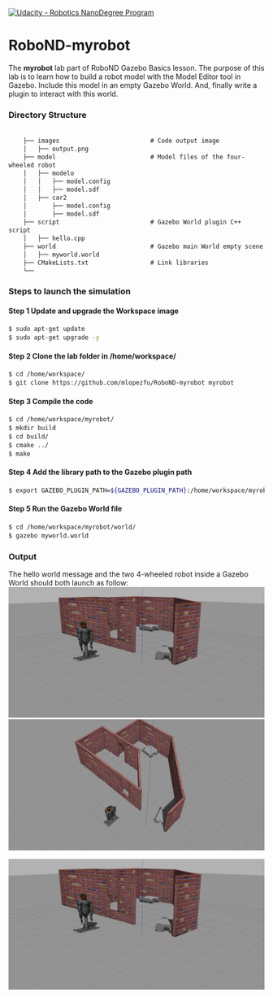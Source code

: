 [![Udacity - Robotics NanoDegree Program](https://s3-us-west-1.amazonaws.com/udacity-robotics/Extra+Images/RoboND_flag.png)](https://www.udacity.com/robotics)

# RoboND-myrobot
The **myrobot** lab part of RoboND Gazebo Basics lesson. The purpose of this lab is to learn how to build a robot model with the Model Editor tool in Gazebo. Include this model in an empty Gazebo World. And, finally write a plugin to interact with this world.  

### Directory Structure
```
    
    ├── images                         # Code output image                   
    │   ├── output.png
    ├── model                          # Model files of the four-wheeled robot
    │   ├── modelo
    │   │   ├── model.config
    │   │   ├── model.sdf
    │   ├── car2
    │       ├── model.config
    │       ├── model.sdf
    ├── script                         # Gazebo World plugin C++ script      
    │   ├── hello.cpp
    ├── world                          # Gazebo main World empty scene
    │   ├── myworld.world
    ├── CMakeLists.txt                 # Link libraries 
    └──                              
```

### Steps to launch the simulation

#### Step 1 Update and upgrade the Workspace image
```sh
$ sudo apt-get update
$ sudo apt-get upgrade -y
```

#### Step 2 Clone the lab folder in /home/workspace/
```sh
$ cd /home/workspace/
$ git clone https://github.com/mlopezfu/RoboND-myrobot myrobot
```

#### Step 3 Compile the code
```sh
$ cd /home/workspace/myrobot/
$ mkdir build
$ cd build/
$ cmake ../
$ make
```

#### Step 4 Add the library path to the Gazebo plugin path  
```sh
$ export GAZEBO_PLUGIN_PATH=${GAZEBO_PLUGIN_PATH}:/home/workspace/myrobot/build
```

#### Step 5 Run the Gazebo World file  
```sh
$ cd /home/workspace/myrobot/world/
$ gazebo myworld.world
```

### Output
The hello world message and the two 4-wheeled robot inside a Gazebo World should both launch as follow: 
![alt text](images/output1.jpg)
![alt text](images/output2.jpg)

![alt text](images/output1.jpg)
